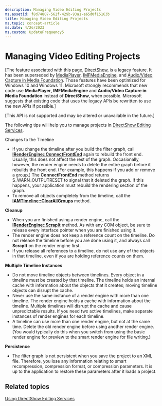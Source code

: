 ```yaml
---
description: Managing Video Editing Projects
ms.assetid: f8d74807-562f-429b-93a1-e65d0f15163b
title: Managing Video Editing Projects
ms.topic: concept-article
ms.date: 4/26/2023
ms.custom: UpdateFrequency5
---
```


# Managing Video Editing Projects

\[The feature associated with this page, [DirectShow](/windows/win32/directshow/directshow), is a legacy feature. It has been superseded by [MediaPlayer](/uwp/api/Windows.Media.Playback.MediaPlayer), [IMFMediaEngine](/windows/win32/api/mfmediaengine/nn-mfmediaengine-imfmediaengine), and [Audio/Video Capture in Media Foundation](/windows/win32/medfound/audio-video-capture-in-media-foundation). Those features have been optimized for Windows 10 and Windows 11. Microsoft strongly recommends that new code use **MediaPlayer**, **IMFMediaEngine** and **Audio/Video Capture in Media Foundation** instead of **DirectShow**, when possible. Microsoft suggests that existing code that uses the legacy APIs be rewritten to use the new APIs if possible.\]

\[This API is not supported and may be altered or unavailable in the future.\]

The following tips will help you to manage projects in [DirectShow Editing Services](directshow-editing-services.md).

Changes to the Timeline

-   If you change the timeline after you build the filter graph, call [**IRenderEngine::ConnectFrontEnd**](irenderengine-connectfrontend.md) again to rebuild the front end. Usually, this does not affect the rest of the graph. Occasionally, however, the render engine needs to delete the entire graph before it rebuilds the front end. (For example, this happens if you add or remove a group.) The **ConnectFrontEnd** method returns S\_WARN\_OUTPUTRESET to signal that it deleted the graph. If this happens, your application must rebuild the rendering section of the graph.
-   To remove all objects completely from the timeline, call the [**IAMTimeline::ClearAllGroups**](iamtimeline-clearallgroups.md) method.

**Cleanup**

-   When you are finished using a render engine, call the [**IRenderEngine::ScrapIt**](irenderengine-scrapit.md) method. As with any COM object, be sure to release every interface pointer when you are finished using it.
-   The render engine does not keep a reference count on the timeline. Do not release the timeline before you are done using it, and always call **ScrapIt** on the render engine first.
-   If you release all references to a timeline, do not use any of the objects in that timeline, even if you are holding reference counts on them.

**Multiple Timeline Instances**

-   Do not move timeline objects between timelines. Every object in a timeline must be created by that timeline. The timeline holds an internal cache with information about the objects that it creates; moving timeline objects can disrupt the cache.
-   Never use the same instance of a render engine with more than one timeline. The render engine holds a cache with information about the timeline. Multiple timelines will disrupt the cache and cause unpredictable results. If you need two active timelines, make separate instances of render engines for each timeline.
-   A timeline can use more than one render engine, but not at the same time. Delete the old render engine before using another render engine. (You would typically do this when you switch from using the basic render engine for preview to the smart render engine for file writing.)

**Persistence**

-   The filter graph is not persistent when you save the project to an XML file. Therefore, you lose any information relating to smart recompression, compression format, or compression parameters. It is up to the application to restore these parameters after it loads a project.

## Related topics

<dl> <dt>

[Using DirectShow Editing Services](using-directshow-editing-services.md)
</dt> </dl>

 

 



